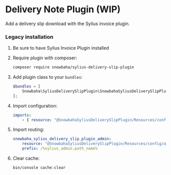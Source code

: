 # Delivery Note Plugin (WIP)

Add a delivery slip download with the Sylius invoice plugin.


### Legacy installation

1. Be sure to have Sylius Invoice Plugin installed

3. Require plugin with composer:

    ```bash
    composer require snowbaha/sylius-delivery-slip-plugin
    ```

4. Add plugin class to your `bundles`:

    ```php
    $bundles = [
        Snowbaha\SyliusDeliverySlipPlugin\SnowbahaSyliusDeliverySlipPlugin::class => ['all' => true],
    ];
    ```

5. Import configuration:

    ```yaml
    imports:
        - { resource: "@SnowbahaSyliusDeliverySlipPlugin/Resources/config/config.yml" }
    ```

6. Import routing:

    ```yaml
    snowbaha_sylius_delivery_slip_plugin_admin:
        resource: "@SnowbahaSyliusDeliverySlipPlugin/Resources/config/app/routing/admin.yml"
        prefix: /%sylius_admin.path_name%
    ```

7. Clear cache:

    ```bash
    bin/console cache:clear
    ```
